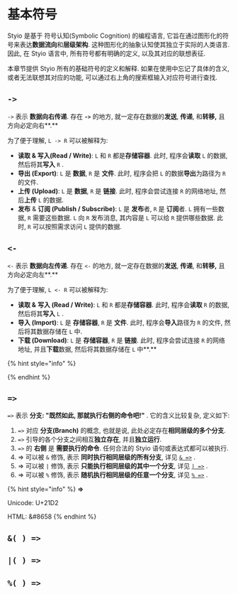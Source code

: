 # 基本符号

Styio 是基于 符号认知(Symbolic Cognition) 的编程语言, 它旨在通过图形化的符号来表达**数据流向**和**层级架构**. 这种图形化的抽象认知使其独立于实际的人类语言. 因此, 在 Styio 语言中, 所有符号都有明确的定义, 以及其对应的联想表征.&#x20;

本章节提供 Styio 所有的基础符号的定义和解释. 如果在使用中忘记了具体的含义, 或者无法联想其对应的功能, 可以通过右上角的搜索框输入对应符号进行查找.&#x20;

## `->` &#x20;

`->` 表示 **数据向右传递**. 存在 **`->`** 的地方, 就一定存在数据的**发送**, **传递**, 和**转移,** 且方向必定向右**.**

为了便于理解, `L -> R` 可以被解释为:

* **读取 & 写入(Read / Write)**: `L` 和 `R` 都是**存储容器**. 此时, 程序会**读取** `L` 的数据, 然后将其**写入** `R` .
* **导出 (Export)**: `L` 是 **数据**, `R` 是 **文件**. 此时, 程序会把 `L` 的数据**导出**为路径为 `R` 的文件.&#x20;
* **上传 (Upload)**: `L` 是 **数据**, `R` 是 **链接**. 此时, 程序会尝试连接 `R` 的网络地址, 然后**上传** `L` 的数据.&#x20;
* **发布** & **订阅 (Publish / Subscribe)**: `L` 是 **发布**者, `R` 是 **订阅**者. `L` 拥有一些数据, `R` 需要这些数据. `L` 向 `R` 发布消息, 其内容是 `L` 可以给 `R` 提供哪些数据. 此时, `R` 可以按照需求访问 `L` 提供的数据.&#x20;

## `<-`

`<-` 表示 **数据向左传递**. 存在 `<-` 的地方, 就一定存在数据的**发送**, **传递**, 和**转移,** 且方向必定向左**.**

为了便于理解, `L <- R` 可以被解释为:

* **读取 &** **写入 (Read / Write)**: `L` 和 `R` 都是**存储容器**. 此时, 程序会**读取** `R` 的数据, 然后将其**写入** `L` .
* **导入 (Import)**: `L` 是 **存储容器**, `R` 是 **文件**. 此时, 程序会**导入**路径为 `R` 的文件, 然后将其数据存储在 `L` 中.&#x20;
* **下载 (Download)**: `L` 是 **存储容器**, `R` 是 **链接**. 此时, 程序会尝试连接 `R` 的网络地址, 并且**下载**数据, 然后将其数据存储在 `L` 中**.**&#x20;

{% hint style="info" %}



{% endhint %}

## `=>`

`=>` 表示 **分支: "既然如此, 那就执行右侧的命令吧!"** . 它的含义比较复杂, 定义如下:

1. `=>` 对应 **分支(Branch)** 的概念, 也就是说, 此处必定存在**相同层级的多个分支**.&#x20;
2. `=>` 引导的各个分支之间相互**独立存在**, 并且**独立运行**.
3. `=>` 的 **右侧** 是 **需要执行的命令**. 任何合法的 Styio 语句或表达式都可以被执行.&#x20;
4. \=> 可以被 `&` 修饰, 表示 **同时执行相同层级的所有分支**, 详见 [`& =>`](./#and-greater-than) .&#x20;
5. \=> 可以被 `|` 修饰, 表示 **只能执行相同层级的其中一个分支**, 详见 [`| =>`](./#or-greater-than) .
6. \=> 可以被 `%` 修饰, 表示 **随机执行相同层级的任意一个分支**, 详见 [`% =>`](./#greater-than-2) .

{% hint style="info" %}
**⇒**

Unicode: U+21D2

HTML: \&#8658
{% endhint %}

## `&( ) =>`&#x20;

## `|( ) =>`

## `%( ) =>`&#x20;


